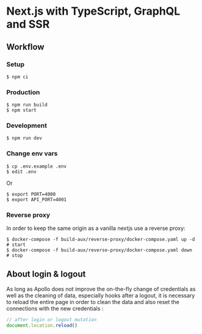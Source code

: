 # Next.js with TypeScript, GraphQL and SSR

## Workflow

### Setup

```shell
$ npm ci
```

### Production

```shell
$ npm run build
$ npm start
```

### Development

```shell
$ npm run dev
```

### Change env vars

```shell
$ cp .env.example .env
$ edit .env
```

Or

```shell
$ export PORT=4000
$ export API_PORT=4001
```

### Reverse proxy

In order to keep the same origin as a vanilla nextjs use a reverse proxy:

```shell
$ docker-compose -f build-aux/reverse-proxy/docker-compose.yaml up -d # start
$ docker-compose -f build-aux/reverse-proxy/docker-compose.yaml down  # stop
```

## About login & logout

As long as Apollo does not improve the on-the-fly change of credentials as well
as the cleaning of data, especially hooks after a logout, it is necessary to
reload the entire page in order to clean the data and also reset the connections
with the new credentials :

```typescript
// after login or logout mutation
document.location.reload()
```
